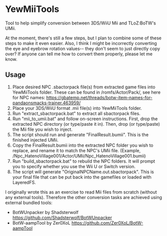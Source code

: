 # YewMiiTools
Tool to help simplify conversion between 3DS/WiiU Mii and TLoZ:BoTW's UMii.

At the moment, there's still a few steps, but I plan to combine some of these steps to make it even easier. Also, I think I might be incorrectly converting the eye and eyebrow rotation values-- they don't seem to just directly copy over? If anyone can tell me how to convert them properly, please let me know.

## Usage
1. Place desired NPC .sbactorpack file(s) from extracted game files into YewMiiTools folder. These can be found in /romfs/Actor/Pack/, see here for NPC names: https://gbatemp.net/threads/botw-item-names-for-pandaonsmacks-trainer.463959/
2. Place your 3DS/WiiU format .mii file(s) into YewMiiTools folder.
3. Run "extract_sbactorpack.bat" to extract all sbactorpack files.
4. Run "mii_to_umii.bat" and follow on-screen instructions. First, drop the extracted NPC directory (or type/paste it in). Then, drop (or type/paste) the Mii file you wish to inject. 
5. The script should run and generate "FinalResult.bumii". This is the finished injected UMii.
6. Copy the FinalResult.bumii into the extracted NPC folder you wish to replace, and rename it to match the NPC's UMii file. (Example, /Npc_HatenoVillage001/Actor/UMii/Npc_HatenoVillage001.bumii)
7. Run "build_sbactorpack.bat" to rebuild the NPC folders. It will prompt you to specify whether you use the Wii U or Switch version.
8. The script will generate "OriginalNPCName.out.sbactorpack". This is your final file that can be put back into the gamefiles or loaded with LayeredFS.

I originally wrote this as an exercise to read Mii files from scratch (without any external tools). Therefore the other conversion tasks are achieved using external bundled tools:
* BotWUnpacker by Shadsterwolf https://github.com/Shadsterwolf/BotWUnpacker
* BotW-aampTool by Zer0XoL https://github.com/Zer0XoL/BotW-aampTool

